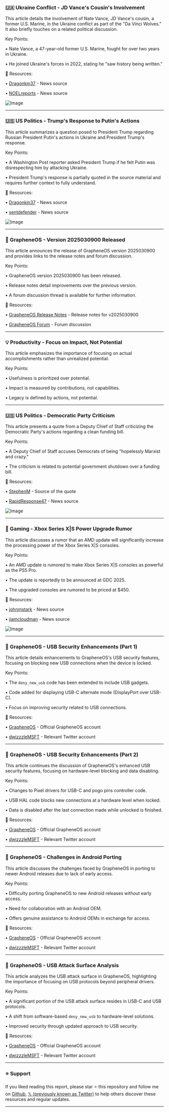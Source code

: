 ### 🇺🇦 Ukraine Conflict -  JD Vance's Cousin's Involvement

This article details the involvement of Nate Vance, JD Vance's cousin, a former U.S. Marine, in the Ukraine conflict as part of the "Da Vinci Wolves."  It also briefly touches on a related political discussion.


Key Points:

• Nate Vance, a 47-year-old former U.S. Marine, fought for over two years in Ukraine.

• He joined Ukraine's forces in 2022, stating he "saw history being written."


🔗 Resources:

• [Dragonkin37](https://x.com/Dragonkin37) - News source

• [NOELreports](https://x.com/NOELreports) - News source

![Image](https://pbs.twimg.com/media/Gln9VKcXwAAd2vQ?format=png&name=small)


---

### 🇺🇸 US Politics - Trump's Response to Putin's Actions

This article summarizes a question posed to President Trump regarding Russian President Putin's actions in Ukraine and President Trump's response.

Key Points:

• A Washington Post reporter asked President Trump if he felt Putin was disrespecting him by attacking Ukraine.


• President Trump's response is partially quoted in the source material and requires further context to fully understand.


🔗 Resources:

• [Dragonkin37](https://x.com/Dragonkin37) - News source

• [sentdefender](https://x.com/sentdefender) - News source

![Image](https://pbs.twimg.com/amplify_video_thumb/1898909629653860353/img/YLJcgnk1ROFpwMQo.jpg)


---

### 🤖 GrapheneOS - Version 2025030900 Released

This article announces the release of GrapheneOS version 2025030900 and provides links to the release notes and forum discussion.

Key Points:

• GrapheneOS version 2025030900 has been released.

• Release notes detail improvements over the previous version.

• A forum discussion thread is available for further information.


🔗 Resources:

• [GrapheneOS Release Notes](https://grapheneos.org/releases#2025030900) - Release notes for v2025030900

• [GrapheneOS Forum](https://discuss.grapheneos.org/d/20670-grapheneos-version-2025030900-released) - Forum discussion


---

### 💡 Productivity - Focus on Impact, Not Potential

This article emphasizes the importance of focusing on actual accomplishments rather than unrealized potential.

Key Points:

•  Usefulness is prioritized over potential.

•  Impact is measured by contributions, not capabilities.

•  Legacy is defined by actions, not potential.



---

### 🇺🇸 US Politics -  Democratic Party Criticism

This article presents a quote from a Deputy Chief of Staff criticizing the Democratic Party's actions regarding a clean funding bill.

Key Points:

• A Deputy Chief of Staff accuses Democrats of being "hopelessly Marxist and crazy."

• The criticism is related to potential government shutdown over a funding bill.


🔗 Resources:

• [StephenM](https://x.com/StephenM) - Source of the quote

• [RapidResponse47](https://x.com/RapidResponse47) - News source

![Image](https://pbs.twimg.com/ext_tw_video_thumb/1898868679590268928/pu/img/brPw8LDPOyMHTfiB.jpg)


---

### 🚀 Gaming - Xbox Series X|S Power Upgrade Rumor

This article discusses a rumor that an AMD update will significantly increase the processing power of the Xbox Series X|S consoles.


Key Points:

• An AMD update is rumored to make Xbox Series X|S consoles as powerful as the PS5 Pro.

• The update is reportedly to be announced at GDC 2025.

• The upgraded consoles are rumored to be priced at $450.


🔗 Resources:

• [johnmstark](https://x.com/johnmstark) - News source

• [iiamcloudman](https://x.com/iiamcloudman) - News source

![Image](https://pbs.twimg.com/media/GlnY12nWQAAyuNS?format=jpg&name=small)


---

### 🤖 GrapheneOS - USB Security Enhancements (Part 1)

This article details enhancements to GrapheneOS's USB security features, focusing on blocking new USB connections when the device is locked.

Key Points:

•  The `deny_new_usb` code has been extended to include USB gadgets.

•  Code added for displaying USB-C alternate mode (DisplayPort over USB-C).

•  Focus on improving security related to USB connections.



🔗 Resources:

• [GrapheneOS](https://x.com/GrapheneOS) - Official GrapheneOS account

• [dwizzzleMSFT](https://x.com/dwizzzleMSFT) - Relevant Twitter account


---

### 🤖 GrapheneOS - USB Security Enhancements (Part 2)

This article continues the discussion of  GrapheneOS's enhanced USB security features, focusing on hardware-level blocking and data disabling.


Key Points:

• Changes to Pixel drivers for USB-C and pogo pins controller code.

• USB HAL code blocks new connections at a hardware level when locked.

• Data is disabled after the last connection made while unlocked is finished.



🔗 Resources:

• [GrapheneOS](https://x.com/GrapheneOS) - Official GrapheneOS account

• [dwizzzleMSFT](https://x.com/dwizzzleMSFT) - Relevant Twitter account


---

### 🤖 GrapheneOS - Challenges in Android Porting

This article discusses the challenges faced by GrapheneOS in porting to newer Android releases due to lack of early access.

Key Points:

• Difficulty porting GrapheneOS to new Android releases without early access.

•  Need for collaboration with an Android OEM.

•  Offers genuine assistance to Android OEMs in exchange for access.



🔗 Resources:

• [GrapheneOS](https://x.com/GrapheneOS) - Official GrapheneOS account

• [dwizzzleMSFT](https://x.com/dwizzzleMSFT) - Relevant Twitter account


---

### 🤖 GrapheneOS - USB Attack Surface Analysis

This article analyzes the USB attack surface in GrapheneOS, highlighting the importance of focusing on USB protocols beyond peripheral drivers.


Key Points:

•  A significant portion of the USB attack surface resides in USB-C and USB protocols.

•  A shift from software-based `deny_new_usb` to hardware-level solutions.

•  Improved security through updated approach to USB security.


🔗 Resources:

• [GrapheneOS](https://x.com/GrapheneOS) - Official GrapheneOS account

• [dwizzzleMSFT](https://x.com/dwizzzleMSFT) - Relevant Twitter account


---

### ⭐️ Support

If you liked reading this report, please star ⭐️ this repository and follow me on [Github](https://github.com/Drix10), [𝕏 (previously known as Twitter)](https://x.com/DRIX_10_) to help others discover these resources and regular updates.

---